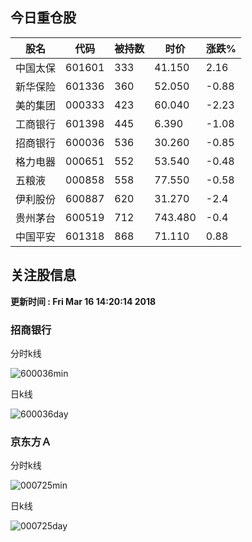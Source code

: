 
## 今日重仓股 

|股名|代码|被持数|时价|涨跌%|
|---|---|---|---|---|
|中国太保|601601|333|41.150|2.16|
|新华保险|601336|360|52.050|-0.88|
|美的集团|000333|423|60.040|-2.23|
|工商银行|601398|445|6.390|-1.08|
|招商银行|600036|536|30.260|-0.85|
|格力电器|000651|552|53.540|-0.48|
|五粮液|000858|558|77.550|-0.58|
|伊利股份|600887|620|31.270|-2.4|
|贵州茅台|600519|712|743.480|-0.4|
|中国平安|601318|868|71.110|0.88|

## 关注股信息
**更新时间 : Fri Mar 16 14:20:14 2018**
### 招商银行 
分时k线

![600036min](http://image.sinajs.cn/newchart/min/n/sh600036.gif)

日k线

![600036day](http://image.sinajs.cn/newchart/daily/n/sh600036.gif)

### 京东方Ａ 
分时k线

![000725min](http://image.sinajs.cn/newchart/min/n/sz000725.gif)

日k线

![000725day](http://image.sinajs.cn/newchart/daily/n/sz000725.gif)
